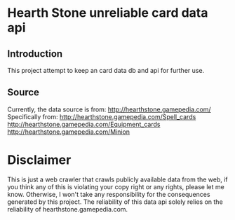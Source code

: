 # Hearth Stone unreliable card data api
## Introduction
This project attempt to keep an card data db and api for further use.

## Source
Currently, the data source is from:
http://hearthstone.gamepedia.com/
Specifically from:
http://hearthstone.gamepedia.com/Spell_cards
http://hearthstone.gamepedia.com/Equipment_cards
http://hearthstone.gamepedia.com/Minion

# Disclaimer
This is just a web crawler that crawls publicly available data from 
the web, if you think any of this is violating your copy right or any
rights, please let me know. Otherwise, I won't take any responsibility
for the consequences generated by this project.
The reliability of this data api solely relies on the reliability of
hearthstone.gamepedia.com.
